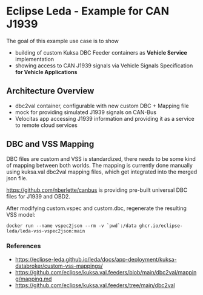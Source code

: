 # Eclipse Leda - Example for CAN J1939

The goal of this example use case is to show

- building of custom Kuksa DBC Feeder containers as **Vehicle Service** implementation
- showing access to CAN J1939 signals via Vehicle Signals Specification **for Vehicle Applications**

## Architecture Overview

- dbc2val container, configurable with new custom DBC + Mapping file
- mock for providing simulated J1939 signals on CAN-Bus
- Velocitas app accessing J1939 information and providing it as a service to remote cloud services

## DBC and VSS Mapping

DBC files are custom and VSS is standardized, there needs to be some kind of mapping between both worlds.
The mapping is currently done manually using kuksa.val dbc2val mapping files, which get integrated into the merged json file.

<https://github.com/nberlette/canbus> is providing pre-built universal DBC files for J1939 and OBD2.

After modifying custom.vspec and custom.dbc, regenerate the resulting VSS model:

```shell
docker run --name vspec2json --rm -v `pwd`:/data ghcr.io/eclipse-leda/leda-vss-vspec2json:main
```

### References

- <https://eclipse-leda.github.io/leda/docs/app-deployment/kuksa-databroker/custom-vss-mappings/>
- <https://github.com/eclipse/kuksa.val.feeders/blob/main/dbc2val/mapping/mapping.md>
- <https://github.com/eclipse/kuksa.val.feeders/tree/main/dbc2val>